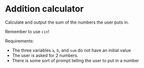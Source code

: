 # Addition calculator

Calculate and output the sum of the numbers the user puts in.

Remember to use `cin`!

Requirements:

- The three variables `a`, `b`, and `sum` do not have an initial value
- The user is asked for 2 numbers.
- There is some sort of prompt telling the user to put in a number